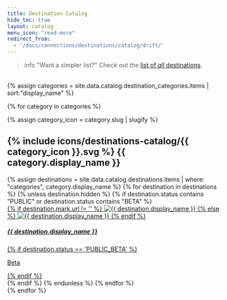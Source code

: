 ```yaml
---
title: Destination Catalog
hide_toc: true
layout: catalog
menu_icon: "read-more"
redirect_from:
  - '/docs/connections/destinations/catalog/drift/'
---
```


> info "Want a simpler list?"
> Check out the [list of _all_ destinations](index-all/).

<br>
<div class="destinations-catalog">
  {% assign categories = site.data.catalog.destination_categories.items | sort:"display_name" %}

  {% for category in categories %}
    <div class="destinations-catalog__section markdown">
      {% assign category_icon = category.slug | slugify %}
      <h2 class="destinations-catalog__title flex flex--middle" id="{{ category.slug | slugify }}">
        {% include icons/destinations-catalog/{{ category_icon }}.svg %}
        {{ category.display_name }}
      </h2>
      <div class="flex flex--wrap waffle waffle--xlarge">
        {% assign destinations = site.data.catalog.destinations.items | where: "categories", category.display_name %}
        {% for destination in destinations %}
        {% unless destination.hidden %}
            {% if destination.status contains "PUBLIC" or destination.status contains "BETA" %}
              <div class="flex__column flex__column--6">
                <a class="thumbnail-integration flex flex--middle" href="{{ site.baseurl }}/{{ destination.url }}/">
                  <div class="thumbnail-integration__content">
                    <div class="flex flex--wrap flex--middle waffle waffle--xlarge@medium">
                      <div class="flex__column flex__column--12 flex__column--2@medium thumbnail-integration__logo-wrapper">
                        {% if destination.mark.url != '' %}
                          <img class="thumbnail-integration__logo image" alt="{{ destination.display_name }}" src="{{ destination.mark.url }}">
                        {% else %}
                          <img class="thumbnail-integration__logo image" alt="{{ destination.display_name }}" src="{{ destination.logo.url }}">
                        {% endif %}
                      </div>
                      <h5 class="flex__column flex__column--12 flex__column--10@medium">{{ destination.display_name }}</h5>
                    </div>
                  </div>
                  {% if destination.status == 'PUBLIC_BETA' %}
                    <p class="thumbnail-integration__label">Beta</p>
                  {% endif %}
                </a>
              </div>
            {% endif %}
          {% endunless %}
        {% endfor %}
      </div>
    </div>
  {% endfor %}
</div>
